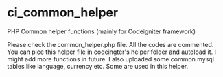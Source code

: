 # ci_common_helper
PHP Common helper functions (mainly for Codeigniter framework)

Please check the common_helper.php file. All the codes are commented. You can plce this helper file in codeingter's helper folder and autoload it. I might add more functions in future.
I also uploaded some common mysql tables like language, currency etc. Some are used in this helper.
